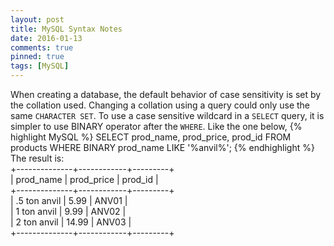 ```yaml
---
layout: post
title: MySQL Syntax Notes
date: 2016-01-13
comments: true
pinned: true
tags: [MySQL]
---
```


When creating a database, the default behavior of case sensitivity is set by the collation used. Changing a collation using a query could only use the same ```CHARACTER SET```. 
To use a case sensitive wildcard in a ```SELECT``` query, it is simpler to use BINARY operator after the ```WHERE```. Like the one below,
{% highlight MySQL %}
SELECT prod_name, prod_price, prod_id FROM products WHERE BINARY prod_name LIKE '%anvil%';
{% endhighlight %}
The result is:<br>
+--------------+------------+---------+<br>
| prod_name    | prod_price | prod_id |<br>
+--------------+------------+---------+<br>
| .5 ton anvil |       5.99 | ANV01   |<br>
| 1 ton anvil  |       9.99 | ANV02   |<br>
| 2 ton anvil  |      14.99 | ANV03   |<br>
+--------------+------------+---------+<br>